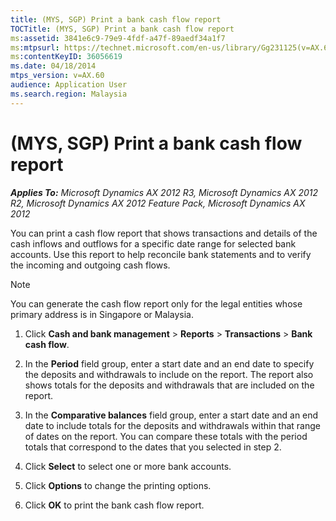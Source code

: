```yaml
---
title: (MYS, SGP) Print a bank cash flow report
TOCTitle: (MYS, SGP) Print a bank cash flow report
ms:assetid: 3841e6c9-79e9-4fdf-a47f-89aedf34a1f7
ms:mtpsurl: https://technet.microsoft.com/en-us/library/Gg231125(v=AX.60)
ms:contentKeyID: 36056619
ms.date: 04/18/2014
mtps_version: v=AX.60
audience: Application User
ms.search.region: Malaysia
---
```


# (MYS, SGP) Print a bank cash flow report 


_**Applies To:** Microsoft Dynamics AX 2012 R3, Microsoft Dynamics AX 2012 R2, Microsoft Dynamics AX 2012 Feature Pack, Microsoft Dynamics AX 2012_

You can print a cash flow report that shows transactions and details of the cash inflows and outflows for a specific date range for selected bank accounts. Use this report to help reconcile bank statements and to verify the incoming and outgoing cash flows.


> [!NOTE]
> <P>You can generate the cash flow report only for the legal entities whose primary address is in Singapore or Malaysia.</P>



1.  Click **Cash and bank management** \> **Reports** \> **Transactions** \> **Bank cash flow**.

2.  In the **Period** field group, enter a start date and an end date to specify the deposits and withdrawals to include on the report. The report also shows totals for the deposits and withdrawals that are included on the report.

3.  In the **Comparative balances** field group, enter a start date and an end date to include totals for the deposits and withdrawals within that range of dates on the report. You can compare these totals with the period totals that correspond to the dates that you selected in step 2.

4.  Click **Select** to select one or more bank accounts.

5.  Click **Options** to change the printing options.

6.  Click **OK** to print the bank cash flow report.

  


